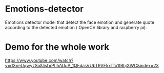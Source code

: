 # Emotions-detector
Emotions detector model that detect the face emotion and generate quote according to the detected emotion ( OpenCV library and raspberry pi).

# Demo for the whole work

https://www.youtube.com/watch?v=dXneUqwyzSo&list=PLhAUuA_1QEdasVUbT9VF5xTfx1tBbjXWC&index=23
